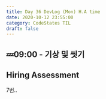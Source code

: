 ```yaml
---
title: Day 36 DevLog (Mon) H.A time
date: 2020-10-12 23:55:00
category: CodeStates TIL
draft: false
---
```


## 💤09:00 - 기상 및 씻기

## Hiring Assessment

7번..

